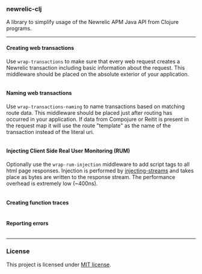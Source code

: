 

### newrelic-clj

A library to simplify usage of the Newrelic APM Java API from Clojure programs.

---

#### Creating web transactions

Use `wrap-transactions` to make sure that every web request creates a Newrelic transaction including basic information
about the request. This middleware should be placed on the absolute exterior of your application.

```clojure

```

#### Naming web transactions

Use `wrap-transactions-naming` to name transactions based on matching route data. This middleware should be placed just
after routing has occurred in your application. If data from Compojure or Reitit is present in the request map it will
use the route "template" as the name of the transaction instead of the literal uri.

```clojure

```

#### Injecting Client Side Real User Monitoring (RUM)

Optionally use the `wrap-rum-injection` middleware to add script tags to all html page responses. Injection is performed
by [injecting-streams](https://github.com/RutledgePaulV/injecting-streams) and takes place as bytes are written to the
response stream. The performance overhead is extremely low (~400ns).

```clojure

```

#### Creating function traces

```clojure

```

#### Reporting errors

```clojure

```


---

### License

This project is licensed under [MIT license](http://opensource.org/licenses/MIT).